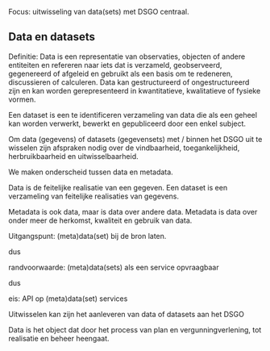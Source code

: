 Focus: uitwisseling van data(sets) met DSGO centraal.

Data en datasets
----------------

Definitie:
Data is een representatie van observaties, objecten of andere entiteiten en refereren naar iets dat is verzameld, geobserveerd, gegenereerd of afgeleid en gebruikt als een basis om te redeneren, discussieren of calculeren. Data kan gestructureerd of ongestructureerd zijn en kan worden gerepresenteerd in kwantitatieve, kwalitatieve  of fysieke vormen.

Een dataset is een te identificeren verzameling van data die als een geheel kan worden verwerkt, bewerkt en gepubliceerd door een enkel subject.

Om data (gegevens) of datasets (gegevensets) met / binnen het DSGO uit te
wisselen zijn afspraken nodig over de vindbaarheid, toegankelijkheid,
herbruikbaarheid en uitwisselbaarheid.

We maken onderscheid tussen data en metadata.

Data is de feitelijke realisatie van een gegeven. Een dataset is een verzameling
van feitelijke realisaties van gegevens.

Metadata is ook data, maar is data over andere data. Metadata is data over onder
meer de herkomst, kwaliteit en gebruik van data.

Uitgangspunt: (meta)data(set) bij de bron laten.

dus

randvoorwaarde: (meta)data(sets) als een service opvraagbaar

dus

eis: API op (meta)data(set) services

Uitwisselen kan zijn het aanleveren van data of datasets aan het DSGO

Data is het object dat door het process van plan en vergunningverlening, tot
realisatie en beheer heengaat.
